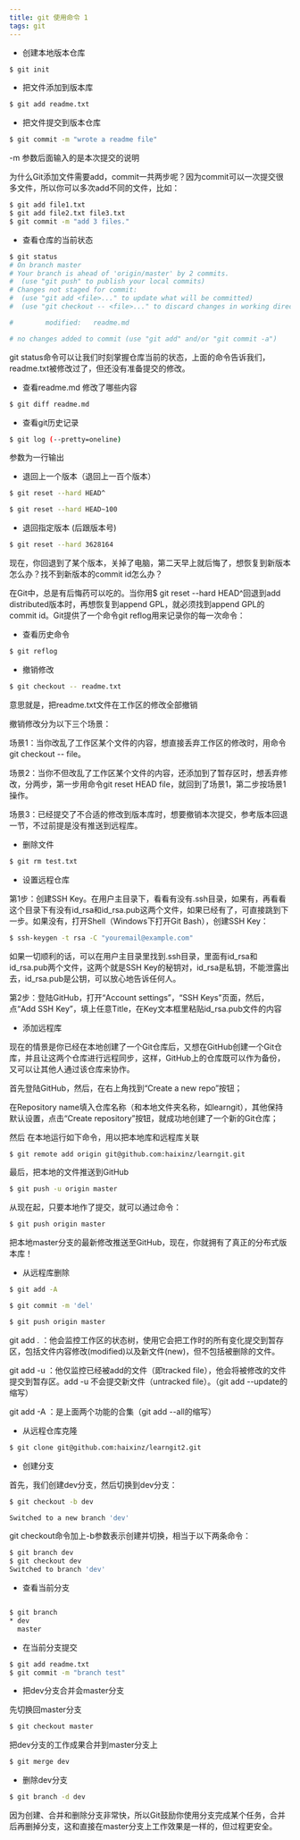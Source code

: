 ```yaml
---
title: git 使用命令 1
tags: git
---
```


- 创建本地版本仓库 

```bash
$ git init
```

- 把文件添加到版本库

```bash
$ git add readme.txt
```

- 把文件提交到版本仓库

```bash
$ git commit -m "wrote a readme file"
```
-m 参数后面输入的是本次提交的说明

为什么Git添加文件需要add，commit一共两步呢？因为commit可以一次提交很多文件，所以你可以多次add不同的文件，比如：

```bash
$ git add file1.txt
$ git add file2.txt file3.txt
$ git commit -m "add 3 files."
```

- 查看仓库的当前状态

```bash
$ git status
# On branch master
# Your branch is ahead of 'origin/master' by 2 commits.
#  (use "git push" to publish your local commits)
# Changes not staged for commit:
#  (use "git add <file>..." to update what will be committed)
#  (use "git checkout -- <file>..." to discard changes in working directory)

#        modified:   readme.md

# no changes added to commit (use "git add" and/or "git commit -a")

```
git status命令可以让我们时刻掌握仓库当前的状态，上面的命令告诉我们，readme.txt被修改过了，但还没有准备提交的修改。

- 查看readme.md 修改了哪些内容

```bash
$ git diff readme.md
```

- 查看git历史记录

```bash
$ git log (--pretty=oneline)  
```
参数为一行输出

- 退回上一个版本（退回上一百个版本）

```bash
$ git reset --hard HEAD^

$ git reset --hard HEAD~100

```

- 退回指定版本 (后跟版本号)

```bash
$ git reset --hard 3628164

```
现在，你回退到了某个版本，关掉了电脑，第二天早上就后悔了，想恢复到新版本怎么办？找不到新版本的commit id怎么办？

在Git中，总是有后悔药可以吃的。当你用$ git reset --hard HEAD^回退到add distributed版本时，再想恢复到append GPL，就必须找到append GPL的commit id。Git提供了一个命令git reflog用来记录你的每一次命令：

- 查看历史命令

```bash
$ git reflog

```

- 撤销修改

```bash
$ git checkout -- readme.txt

```
意思就是，把readme.txt文件在工作区的修改全部撤销


撤销修改分为以下三个场景：

场景1：当你改乱了工作区某个文件的内容，想直接丢弃工作区的修改时，用命令git checkout -- file。

场景2：当你不但改乱了工作区某个文件的内容，还添加到了暂存区时，想丢弃修改，分两步，第一步用命令git reset HEAD file，就回到了场景1，第二步按场景1操作。

场景3：已经提交了不合适的修改到版本库时，想要撤销本次提交，参考版本回退一节，不过前提是没有推送到远程库。


- 删除文件

```bash
$ git rm test.txt

```


- 设置远程仓库

第1步：创建SSH Key。在用户主目录下，看看有没有.ssh目录，如果有，再看看这个目录下有没有id_rsa和id_rsa.pub这两个文件，如果已经有了，可直接跳到下一步。如果没有，打开Shell（Windows下打开Git Bash），创建SSH Key：

```bash
$ ssh-keygen -t rsa -C "youremail@example.com"
```
如果一切顺利的话，可以在用户主目录里找到.ssh目录，里面有id_rsa和id_rsa.pub两个文件，这两个就是SSH Key的秘钥对，id_rsa是私钥，不能泄露出去，id_rsa.pub是公钥，可以放心地告诉任何人。

第2步：登陆GitHub，打开“Account settings”，“SSH Keys”页面，然后，点“Add SSH Key”，填上任意Title，在Key文本框里粘贴id_rsa.pub文件的内容

- 添加远程库

现在的情景是你已经在本地创建了一个Git仓库后，又想在GitHub创建一个Git仓库，并且让这两个仓库进行远程同步，这样，GitHub上的仓库既可以作为备份，又可以让其他人通过该仓库来协作。

首先登陆GitHub，然后，在右上角找到“Create a new repo”按钮；

在Repository name填入仓库名称（和本地文件夹名称，如learngit），其他保持默认设置，点击“Create repository”按钮，就成功地创建了一个新的Git仓库；

然后 在本地运行如下命令，用以把本地库和远程库关联

```bash
$ git remote add origin git@github.com:haixinz/learngit.git

```
最后，把本地的文件推送到GitHub

```bash
$ git push -u origin master
```

从现在起，只要本地作了提交，就可以通过命令：

```bash
$ git push origin master
```
把本地master分支的最新修改推送至GitHub，现在，你就拥有了真正的分布式版本库！

- 从远程库删除

```bash
$ git add -A
```

```bash
$ git commit -m 'del'
```

```bash
$ git push origin master
```
git add . ：他会监控工作区的状态树，使用它会把工作时的所有变化提交到暂存区，包括文件内容修改(modified)以及新文件(new)，但不包括被删除的文件。

git add -u ：他仅监控已经被add的文件（即tracked file），他会将被修改的文件提交到暂存区。add -u 不会提交新文件（untracked file）。（git add --update的缩写）

git add -A ：是上面两个功能的合集（git add --all的缩写）


- 从远程仓库克隆

```bash
$ git clone git@github.com:haixinz/learngit2.git
```


- 创建分支

首先，我们创建dev分支，然后切换到dev分支：

```bash
$ git checkout -b dev

Switched to a new branch 'dev'
```

git checkout命令加上-b参数表示创建并切换，相当于以下两条命令：

```bash
$ git branch dev
$ git checkout dev
Switched to branch 'dev'
```

- 查看当前分支

```bash

$ git branch
* dev
  master
```

- 在当前分支提交

```bash
$ git add readme.txt 
$ git commit -m "branch test"
```

- 把dev分支合并会master分支

先切换回master分支

```bash
$ git checkout master

```
把dev分支的工作成果合并到master分支上

```bash
$ git merge dev

```

- 删除dev分支

```bash
$ git branch -d dev

```

因为创建、合并和删除分支非常快，所以Git鼓励你使用分支完成某个任务，合并后再删掉分支，这和直接在master分支上工作效果是一样的，但过程更安全。
